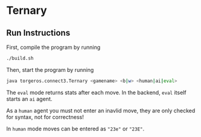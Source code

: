# Ternary

## Run Instructions

First, compile the program by running 

```bash
./build.sh
```

Then, start the program by running

```bash
java torgeros.connect3.Ternary <gamename> <b|w> <human|ai|eval>
```

The `eval` mode returns stats after each move. In the backend, `eval` itself starts an `ai` agent.

As a `human` agent you must not enter an inavlid move, they are only checked for syntax, not for correctness!

In `human` mode moves can be entered as `"23e"` or `"23E"`.
